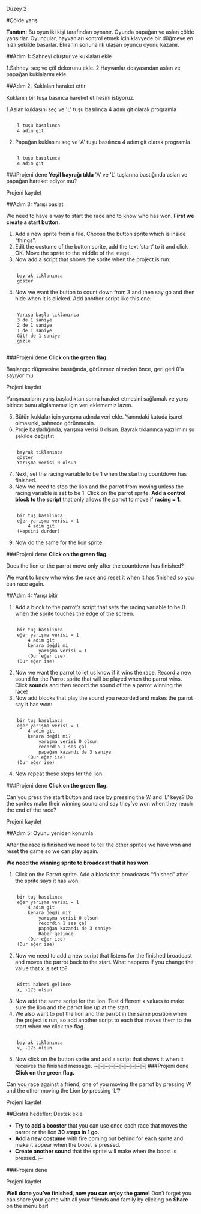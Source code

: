 Düzey 2

#Çölde yarış

__Tanıtım:__
Bu oyun iki kişi tarafından oynanır. Oyunda papağan ve aslan çölde yarışırlar. Oyuncular, hayvanları kontrol etmek için klavyede bir düğmeye en hızlı şekilde basarlar. Ekranın sonuna ilk ulaşan oyuncu oyunu kazanır.


##Adım 1: Sahneyi oluştur ve kuklaları ekle

1.Sahneyi seç ve çöl dekorunu ekle. 
2.Hayvanlar dosyasından aslan ve papağan kuklalarını ekle.



##Adım 2: Kuklaları haraket ettir


Kuklanın bir tuşa basınca hareket etmesini istiyoruz.


1.Aslan kuklasını seç ve 'L' tuşu basılınca 4 adım git olarak programla

```scratch

	l tuşu basılınca
	4 adım git
```

2. Papağan kuklasını seç ve 'A' tuşu basılınca 4 adım git olarak programla

```scratch

	l tuşu basılınca
	4 adım git
```

###Projeni dene
__Yeşil bayrağı tıkla__ 
'A' ve 'L' tuşlarına bastığında aslan ve papağan hareket ediyor mu?

Projeni kaydet


##Adım 3: Yarışı başlat

We need to have a way to start the race and to know who has won. __First we create a start button.__

1. Add a new sprite from a file. Choose the button sprite which is inside “things”.
2. Edit the costume of the button sprite, add the text ‘start’ to it and click OK. Move the sprite to the middle of the stage.
3. Now add a script that shows the sprite when the project is run:

```scratch

	bayrak tıklanınca
	göster
```
4. Now we want the button to count down from 3 and then say go and then hide when it is clicked. Add another script like this one:

```scratch

	Yarışa başla tıklanınca
	3 de 1 saniye
	2 de 1 saniye
	1 de 1 saniye
	Git! de 1 saniye
	gizle
	
```
###Projeni dene
__Click on the green flag.__

Başlangıç dügmesine bastığında, görünmez olmadan önce, geri geri 0'a sayıyor mu

Projeni kaydet

Yarışmacıların yarış başladıktan sonra haraket etmesini  sağlamak ve yarış bitince bunu algılamamız için veri eklememiz lazım.

5. Bütün kuklalar için yarışma adında veri ekle. Yanındaki kutuda işaret olmasınki, sahnede görünmesin.
6. Proje başladığında, yarışma verisi 0 olsun. Bayrak tıklanınca yazılımını şu şekilde değiştir:

```scratch

	bayrak tıklanınca
	göster
	Yarışma verisi 0 olsun
```
7. Next, set the racing variable to be 1 when the starting countdown has finished.
8. Now we need to stop the lion and the parrot from moving unless the racing variable is set to be 1. Click on the parrot sprite. __Add a control block to the script__ that only allows the
parrot to move if __racing = 1__.

```scratch

	bir tuş basılınca
	eğer yarışma verisi = 1
		4 adım git
	(Hepsini durdur)
```
9. Now do the same for the lion sprite.

###Projeni dene
__Click on the green flag.__

Does the lion or the parrot move only after the countdown has finished?

We want to know who wins the race and reset it when it has finished so you can
race again.

##Adım 4: Yarışı bitir

1. Add a block to the parrot’s script that sets the racing variable to be 0 when the sprite touches the edge of the screen.

```scratch

	bir tuş basılınca
	eğer yarışma verisi = 1
		4 adım git
		kenara değdi mi
			yarışma verisi = 1
		(Dur eğer ise)
	(Dur eğer ise)
```
2. Now we want the parrot to let us know if it wins the race. Record a new sound for the Parrot sprite that will be played when the parrot wins. Click __sounds__ and then record the sound of the a parrot winning the race!
3. Now add blocks that play the sound you recorded and makes the parrot say it has won:

```scratch

	bir tuş basılınca
	eğer yarışma verisi = 1
		4 adım git
		kenara değdi mi?
			yarışma verisi 0 olsun
			recordin 1 ses çal
			papağan kazandı de 3 saniye
		(Dur eğer ise)
	(Dur eğer ise)
```
4. Now repeat these steps for the lion.

###Projeni dene
__Click on the green flag.__

Can you press the start button and race by pressing the ‘A’ and ‘L’ keys?
Do the sprites make their winning sound and say they’ve won when they reach the end of the race?

Projeni kaydet

##Adım 5: Oyunu yeniden konumla

After the race is finished we need to tell the other sprites we have won and reset the
game so we can play again.

__We need the winning sprite to broadcast that it has won.__

1. Click on the Parrot sprite.
Add a block that broadcasts “finished” after the sprite says it has won.

```scratch

	bir tuş basılınca
	eğer yarışma verisi = 1
		4 adım git
		kenara değdi mi?
			yarışma verisi 0 olsun
			recordin 1 ses çal
			papağan kazandı de 3 saniye
			Haber gelince
		(Dur eğer ise)
	(Dur eğer ise)
```
2. Now we need to add a new script that listens for the finished broadcast and moves the parrot
back to the start. What happens if you change the value that x is set to?

```scratch

	Bitti haberi gelince
	x, -175 olsun
```
3. Now add the same script for the lion. Test different x values to make sure the lion and the parrot line up at the start.
4. We also want to put the lion and the parrot in the same position when the project is run, so add another script to each that moves them to the start
when we click the flag.

```scratch

	bayrak tıklanınca
	x, -175 olsun
```
5. Now click on the button sprite and add a script that shows it when it receives the finished message.
￼￼￼￼￼￼￼￼￼￼
###Projeni dene
__Click on the green flag.__


Can you race against a friend, one of you moving the parrot by pressing ‘A’ and the
other moving the Lion by pressing ‘L’?

Projeni kaydet

##Ekstra hedefler: Destek ekle


* __Try to add a booster__ that you can use once each race that moves the parrot or the lion __30 steps in 1 go.__
* __Add a new costume__ with fire coming out behind for each sprite and make it appear when the boost is pressed.
* __Create another sound__ that the sprite will make when the boost is pressed.
￼

###Projeni dene

Projeni kaydet


__Well done you’ve finished, now you can enjoy the game!__
Don’t forget you can share your game with all your friends and family by clicking on __Share__ on the menu bar!
